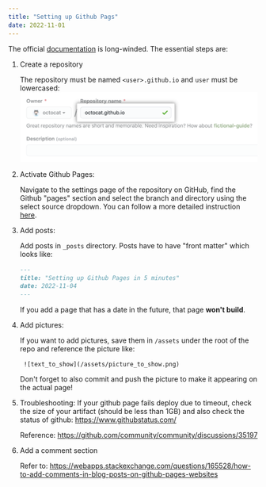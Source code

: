 ```yaml
---
title: "Setting up Github Pags"
date: 2022-11-01
---
```


The official [documentation](https://docs.github.com``/en/pages/getting-started-with-github-pages/creating-a-github-pages-site)
is long-winded. The essential steps are:

1. Create a repository 

    The repository must be named `<user>.github.io` and `user` must be lowercased:
    ![example](/assets/create-repository-name-pages.png)

2. Activate Github Pages: 

    Navigate to the settings page of the repository on GitHub, find the Github "pages" section and 
    select the branch and directory using the select source dropdown. 
   You can follow a more detailed instruction [here](
   https://docs.github.com/en/pages/getting-started-with-github-pages/configuring-a-publishing-source-for-your-github-pages-site#publishing-from-a-branch).

3. Add posts:

   Add posts in `_posts` directory. Posts have to have "front matter" which looks like:
    ```markdown
    ---
    title: "Setting up Github Pages in 5 minutes"
    date: 2022-11-04
    ---
    ```
    If you add a page that has a date in the future, that page **won't build**.     


4. Add pictures:

    If you want to add pictures, save them in `/assets` under the root of the repo 
    and reference the picture like: 
    ```
     ![text_to_show](/assets/picture_to_show.png)
    ```
   Don't forget to also commit and push the picture to make it appearing on the actual page!

5. Troubleshooting:
If your github page fails deploy due to timeout, check the size of your artifact (should be less than 1GB)
and also check the status of github: https://www.githubstatus.com/

    Reference: https://github.com/community/community/discussions/35197

6. Add a comment section

    Refer to: https://webapps.stackexchange.com/questions/165528/how-to-add-comments-in-blog-posts-on-github-pages-websites